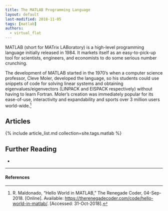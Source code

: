 ```yaml
---
title: The MATLAB Programming Language
layout: default
last-modified: 2018-11-05
tags: [matlab]
authors:
  - virtual_flat
---
```


MATLAB (short for MATrix LABoratory) is a high-level programming language initially
released in 1984. It markets itself as an easy-to-pick-up tool for scientists,
engineers, and economists to do some serious number crunching.

The development of MATLAB started in the 1970’s when a computer science professor,
Cleve Moler, developed the language, so his students could use snippets of code
for solving linear systems and obtaining eigenvalues/eigenvectors (LINPACK and
EISPACK respectively) without having to learn Fortran. Moler’s creation was
immediately popular for its ease-of-use, interactivity and expandability and
sports over 3 million users world-wide.[^1]

## Articles

{% include article_list.md collection=site.tags.matlab %}

## Further Reading

-

---

#### References

[^1]: R. Maldonado, “Hello World in MATLAB,” The Renegade Coder, 04-Sep-2018. [Online]. Available: <https://therenegadecoder.com/code/hello-world-in-matlab/>. [Accessed: 31-Oct-2018].
